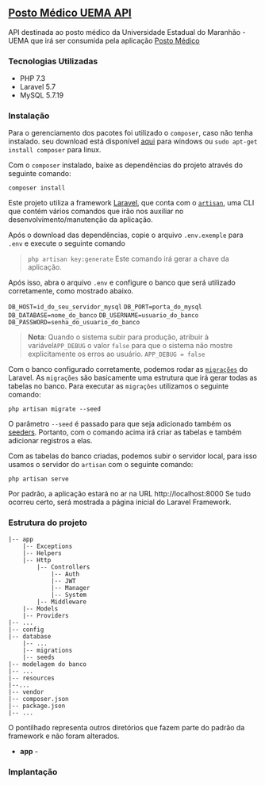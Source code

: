 
## [Posto Médico UEMA API](http://www.postomedico.ga)
API destinada ao posto médico da Universidade Estadual do Maranhão - UEMA que irá ser consumida pela aplicação   [Posto Médico](https://github.com/alexilallas/Posto-Medico-com-Angular-8)

### Tecnologias Utilizadas

* PHP 7.3
* Laravel 5.7
* MySQL 5.7.19

### Instalação

Para o gerenciamento dos pacotes foi utilizado o `composer`, caso não tenha instalado. seu download está disponível [aqui](https://getcomposer.org/) para windows ou `sudo apt-get install composer` para linux.
 
 Com o `composer` instalado, baixe as dependências do projeto através do seguinte comando:

 `composer install`

Este projeto utiliza a framework [Laravel](https://laravel.com/docs/5.7/installation), que conta com o  [`artisan`](https://laravel.com/docs/5.7/artisan),  uma CLI que contém vários comandos que irão nos auxiliar no desenvolvimento/manutenção da aplicação.

Após o download das dependências, copie o arquivo `.env.exemple` para `.env`  e execute o seguinte comando 

>`php artisan key:generate` 
>Este comando irá gerar a chave da aplicação.

Após isso, abra o arquivo `.env` e configure o banco que será utilizado corretamente, como mostrado abaixo.

`DB_HOST=id_do_seu_servidor_mysql`
`DB_PORT=porta_do_mysql`
`DB_DATABASE=nome_do_banco`
`DB_USERNAME=usuario_do_banco`
`DB_PASSWORD=senha_do_usuario_do_banco`

>**Nota**: Quando o sistema subir para produção, atribuir à variável`APP_DEBUG` o valor `false` para que o sistema não mostre explicitamente  os erros ao usuário.
`APP_DEBUG = false`

Com o banco configurado corretamente, podemos rodar as [`migrações`](https://laravel.com/docs/5.7/migrations) do Laravel. As `migrações` são basicamente uma estrutura que irá gerar todas as tabelas no banco.
Para executar as `migrações` utilizamos o seguinte comando:

`php artisan migrate --seed`

O parâmetro `--seed` é passado para que seja adicionado também os [seeders](https://laravel.com/docs/5.7/seeding). Portanto, com o comando acima irá criar as tabelas e também  adicionar registros a elas.

Com as tabelas do banco criadas, podemos subir o servidor local, para isso usamos o servidor do `artisan` com o seguinte comando:

`php artisan serve`

Por padrão, a aplicação estará no ar na URL 
http://localhost:8000
Se tudo ocorreu certo, será mostrada a página inicial do Laravel Framework.

### Estrutura do projeto

````
|-- app
	|-- Exceptions
	|-- Helpers
	|-- Http
		|-- Controllers
			|-- Auth
			|-- JWT
			|-- Manager
			|-- System
		|-- Middleware
	|-- Models
	|-- Providers
|-- ...
|-- config
|-- database
	|-- ...
	|-- migrations
	|-- seeds
|-- modelagem do banco
|-- ...
|-- resources
|--...
|-- vendor
|-- composer.json
|-- package.json
|-- ...
````
O pontilhado representa outros diretórios que fazem parte do padrão da framework e não foram alterados.
	


 - **app** -



### Implantação


